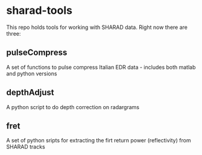 # sharad-tools

This repo holds tools for working with SHARAD data. Right now there are three:
 
 ## pulseCompress 
 A set of functions to pulse compress Italian EDR data - includes both matlab and python versions
 
 ## depthAdjust 
 A python script to do depth correction on radargrams
 
 ## fret 
 A set of python sripts for extracting the firt return power (reflectivity) from SHARAD tracks
